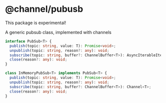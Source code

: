 # @channel/pubusb
This package is experimental!

A generic pubsub class, implemented with channels

```ts
interface PubSub<T> {
  publish(topic: string, value: T): Promise<void>;
  unpublish(topic: string, reason?: any): void;
  subscribe(topic: string, buffer?: ChannelBuffer<T>): AsyncIterableIterator<T>;
  close(reason?: any): void;
}
```

```ts
class InMemoryPubSub<T> implements PubSub<T> {
  publish(topic: string, value: T): Promise<void>;
  unpublish(topic: string, reason?: any): void;
  subscribe(topic: string, buffer?: ChannelBuffer<T>): Channel<T>;
  close(reason?: any): void;
}
```

